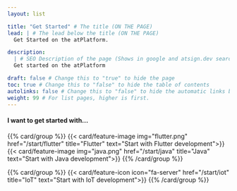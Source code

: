 ```yaml
---
layout: list

title: "Get Started" # The title (ON THE PAGE)
lead: | # The lead below the title (ON THE PAGE)
  Get Started on the atPlatform.

description:
  | # SEO Description of the page (Shows in google and atsign.dev search)
  Get started on the atPlatform

draft: false # Change this to "true" to hide the page
toc: true # Change this to "false" to hide the table of contents
autolinks: false # Change this to "false" to hide the automatic links below your content
weight: 99 # For list pages, higher is first.
---
```


#### I want to get started with...

{{% card/group %}}
{{< card/feature-image img="flutter.png" href="/start/flutter" title="Flutter" text="Start with Flutter development">}}
{{< card/feature-image img="java.png" href="/start/java" title="Java" text="Start with Java development">}}
{{% /card/group %}}

{{% card/group %}}
{{< card/feature-icon icon="fa-server" href="/start/iot" title="IoT" text="Start with IoT development">}}
{{% /card/group %}}
